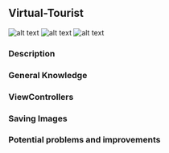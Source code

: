 ## Virtual-Tourist

![alt text](./readmePic/v1 "LSLS")
![alt text](./readmePic/v2 "LSLS")
![alt text](./readmePic/v3 "LSLS")

### Description

### General Knowledge

### ViewControllers


### Saving Images


### Potential problems and improvements
